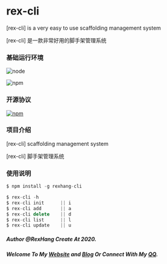 # rex-cli
[rex-cli] is a very easy to use scaffolding management system

[rex-cli] 是一款非常好用的脚手架管理系统

### 基础运行环境
![node](https://img.shields.io/badge/node_version->=9.10.0-green.svg?style=plastic)

![npm](https://img.shields.io/badge/npm_version->=5.6.0-green.svg?style=plastic)

### 开源协议
[![npm](https://img.shields.io/badge/license-MIT-blue.svg)](https://github.com/rexhang/rex-cli/blob/master/LICENSE)

### 项目介绍
[rex-cli] scaffolding management system

[rex-cli] 脚手架管理系统

### 使用说明
``` javascript
$ npm install -g rexhang-cli
```

``` javascript
$ rex-cli -h
$ rex-cli init      || i
$ rex-cli add       || a
$ rex-cli delete    || d
$ rex-cli list      || l
$ rex-cli update    || u  
````

##### Author @RexHang Create At 2020.

##### Welcome To My [Website](https://rexhang.com/) and [Blog](http://www.rexhang.com/blog/) Or Connect With My [QQ](http://wpa.qq.com/msgrd?v=3&uin=1134916452).